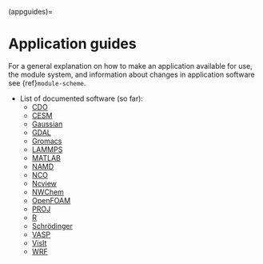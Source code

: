 (appguides)=

# Application guides

For a general explanation on how to make an application available for use, the
module system, and information about changes in application software see
{ref}`module-scheme`.

* List of documented software (so far):
    * [CDO](application_guides/cdo.md)
    * [CESM](application_guides/cesm.md)
    * [Gaussian](application_guides/gaussian/gaussian.md)
    * [GDAL](application_guides/gdal.md)
    * [Gromacs](application_guides/gromacs.md)
    * [LAMMPS](application_guides/lammps.md)
    * [MATLAB](application_guides/matlab.md)
    * [NAMD](application_guides/namd.md)
    * [NCO](application_guides/nco.md)
    * [Ncview](application_guides/ncview.md)
    * [NWChem](application_guides/nwchem.md)
    * [OpenFOAM](application_guides/openfoam.md)
    * [PROJ](application_guides/proj.md)
    * [R](userinstallsw/R.md)
    * [Schrödinger](application_guides/schrodinger/schrodinger.md)
    * [VASP](application_guides/vasp.md)
    * [VisIt](application_guides/visit.rst)
    * [WRF](application_guides/wrf.md)
